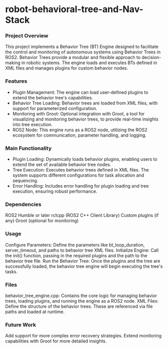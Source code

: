 # robot-behavioral-tree-and-Nav-Stack
### Project Overview
This project implements a Behavior Tree (BT) Engine designed to facilitate the control and monitoring of autonomous systems using Behavior Trees in ROS2. Behavior Trees provide a modular and flexible approach to decision-making in robotic systems. The engine loads and executes BTs defined in XML files and manages plugins for custom behavior nodes.

### Features
- Plugin Management: The engine can load user-defined plugins to extend the behavior tree's capabilities.
- Behavior Tree Loading: Behavior trees are loaded from XML files, with support for parameterized configuration.
- Monitoring with Groot: Optional integration with Groot, a tool for visualizing and monitoring behavior trees, to provide real-time insights into tree execution.
- ROS2 Node: This engine runs as a ROS2 node, utilizing the ROS2 ecosystem for communication, parameter handling, and logging.
### Main Functionality
- Plugin Loading: Dynamically loads behavior plugins, enabling users to extend the set of available behavior tree nodes.
- Tree Execution: Executes behavior trees defined in XML files. The system supports different configurations for task allocation and sequencing.
- Error Handling: Includes error handling for plugin loading and tree execution, ensuring robust performance.
### Dependencies
ROS2 Humble or later
rclcpp (ROS2 C++ Client Library)
Custom plugins (if any)
Groot (optional for monitoring)
### Usage
Configure Parameters: Define the parameters like bt_loop_duration, server_timeout, and paths to behavior tree XML files.
Initialize Engine: Call the init() function, passing in the required plugins and the path to the behavior tree file.
Run the Behavior Tree: Once the plugins and the tree are successfully loaded, the behavior tree engine will begin executing the tree's tasks.
### Files
behavior_tree_engine.cpp: Contains the core logic for managing behavior trees, loading plugins, and running the engine as a ROS2 node.
XML Files: Define the structure of the behavior trees. These are referenced via file paths and loaded at runtime.
### Future Work
Add support for more complex error recovery strategies.
Extend monitoring capabilities with Groot for more detailed insights.
